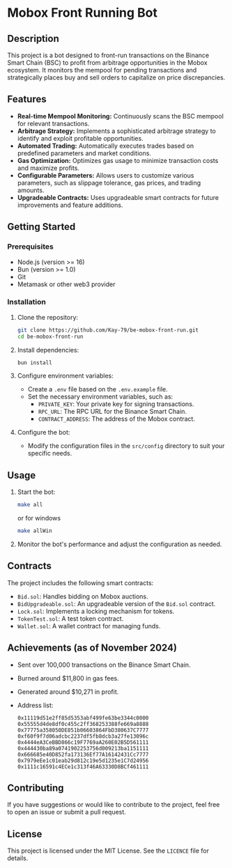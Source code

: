 # Mobox Front Running Bot

## Description

This project is a bot designed to front-run transactions on the Binance Smart Chain (BSC) to profit from arbitrage opportunities in the Mobox ecosystem. It monitors the mempool for pending transactions and strategically places buy and sell orders to capitalize on price discrepancies.

## Features

- **Real-time Mempool Monitoring:** Continuously scans the BSC mempool for relevant transactions.
- **Arbitrage Strategy:** Implements a sophisticated arbitrage strategy to identify and exploit profitable opportunities.
- **Automated Trading:** Automatically executes trades based on predefined parameters and market conditions.
- **Gas Optimization:** Optimizes gas usage to minimize transaction costs and maximize profits.
- **Configurable Parameters:** Allows users to customize various parameters, such as slippage tolerance, gas prices, and trading amounts.
- **Upgradeable Contracts:** Uses upgradeable smart contracts for future improvements and feature additions.

## Getting Started

### Prerequisites

- Node.js (version >= 16)
- Bun (version >= 1.0)
- Git
- Metamask or other web3 provider

### Installation

1. Clone the repository:

   ```bash
   git clone https://github.com/Kay-79/be-mobox-front-run.git
   cd be-mobox-front-run
   ```

2. Install dependencies:

   ```bash
   bun install
   ```

3. Configure environment variables:

   - Create a `.env` file based on the `.env.example` file.
   - Set the necessary environment variables, such as:
     - `PRIVATE_KEY`: Your private key for signing transactions.
     - `RPC_URL`: The RPC URL for the Binance Smart Chain.
     - `CONTRACT_ADDRESS`: The address of the Mobox contract.

4. Configure the bot:

   - Modify the configuration files in the `src/config` directory to suit your specific needs.

## Usage

1. Start the bot:

   ```bash
   make all
   ```

   or for windows

   ```bash
   make allWin
   ```

2. Monitor the bot's performance and adjust the configuration as needed.

## Contracts

The project includes the following smart contracts:

- `Bid.sol`: Handles bidding on Mobox auctions.
- `BidUpgradeable.sol`: An upgradeable version of the `Bid.sol` contract.
- `Lock.sol`: Implements a locking mechanism for tokens.
- `TokenTest.sol`: A test token contract.
- `Wallet.sol`: A wallet contract for managing funds.

## Achievements (as of November 2024)

- Sent over 100,000 transactions on the Binance Smart Chain.
- Burned around $11,800 in gas fees.
- Generated around $10,271 in profit.
- Address list:

  ```
  0x11119d51e2ff85d5353abf499fe63be3344c0000
  0x55555d4de8df0c455c2ff368253388fe669a8888
  0x77775a358050DE851b06603864FbD380637C7777
  0xf60f9f7d06adcbc2237df5fb8dcb3a27fe13096c
  0x4444eA3CeBBD866c19F7769aA260E02B5D561111
  0x444430ba89a0741902253756d009213ba1151111
  0x666685e40D852fa173136Ef77A16142431Cc7777
  0x7979eEe1c01eab29d812c19e5d1235e1C7d24956
  0x1111c16591c4ECe1c313f46A63330D8BCf461111
  ```

## Contributing

If you have suggestions or would like to contribute to the project, feel free to open an issue or submit a pull request.

## License

This project is licensed under the MIT License. See the `LICENCE` file for details.
